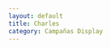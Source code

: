 ```yaml
---
layout: default
title: Charles
category: Campañas Display
---
```

<div class="slider-wrapper theme-light">
    <div id="slider" class="nivoSlider">
      <img src="{{ site.images_url }}/display/Banner300x250_charles.jpg" class="inline-left" title="" alt="" />
      <img src="{{ site.images_url }}/display/Banner300x250_charles2.jpg" class="inline-left" title="" alt="" />
    </div>
</div>
